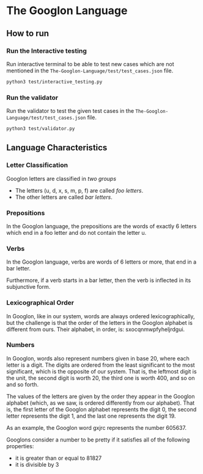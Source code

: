 # The Googlon Language

## How to run
### Run the Interactive testing
Run interactive terminal to be able to test new cases which are not mentioned in the ```The-Googlon-Language/test/test_cases.json``` file.

```bash
python3 test/interactive_testing.py
```

### Run the validator
Run the validator to test the given test cases in the ```The-Googlon-Language/test/test_cases.json``` file.

```bash
python3 test/validator.py
```
## Language Characteristics

### Letter Classification
Googlon letters are classified in *two groups*
 
- The letters (u, d, x, s, m, p, f) are called *foo letters*.
- The other letters are called *bar letters*.

### Prepositions
In the Googlon language, the prepositions are the words of exactly 6 letters
which end in a foo letter and do not contain the letter u.

### Verbs
In the Googlon language, verbs are words of 6 letters or more, that end in a bar letter.
 
Furthermore, if a verb starts in a bar letter, then the verb is inflected in its
subjunctive form.

### Lexicographical Order
In Googlon, like in our system, words are always ordered lexicographically, but the challenge is that the order of
the letters in the Googlon alphabet is different from ours. Their alphabet, in order, is: sxocqnmwpfyheljrdgui.

### Numbers
In Googlon, words also represent numbers given in base 20, where each letter is a digit. The digits are ordered from the least
significant to the most significant, which is the opposite of our system. 
That is, the leftmost digit is the unit, the second digit is worth 20, the third one is worth 400, and so on and so forth. 

The values of the letters are given by the order they appear in the Googlon alphabet (which, as we saw, is ordered differently from our alphabet).
That is, the first letter of the Googlon alphabet represents the digit 0, the second letter represents the digit 1,
and the last one represents the digit 19.

As an example, the Googlon word gxjrc represents the number 605637.

Googlons consider a number to be pretty if it satisfies all of the following properties:
- it is greater than or equal to 81827
- it is divisible by 3


